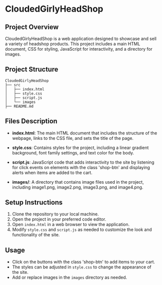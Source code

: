 # CloudedGirlyHeadShop

## Project Overview
CloudedGirlyHeadShop is a web application designed to showcase and sell a variety of headshop products. This project includes a main HTML document, CSS for styling, JavaScript for interactivity, and a directory for images.

## Project Structure
```
CloudedGirlyHeadShop
├── src
│   ├── index.html
│   ├── style.css
│   ├── script.js
│   └── images
├── README.md
```

## Files Description

- **index.html**: The main HTML document that includes the structure of the webpage, links to the CSS file, and sets the title of the page.
  
- **style.css**: Contains styles for the project, including a linear gradient background, font family settings, and text color for the body.
  
- **script.js**: JavaScript code that adds interactivity to the site by listening for click events on elements with the class 'shop-btn' and displaying alerts when items are added to the cart.
  
- **images/**: A directory that contains image files used in the project, including image1.png, image2.png, image3.png, and image4.png.

## Setup Instructions
1. Clone the repository to your local machine.
2. Open the project in your preferred code editor.
3. Open `index.html` in a web browser to view the application.
4. Modify `style.css` and `script.js` as needed to customize the look and functionality of the site.

## Usage
- Click on the buttons with the class 'shop-btn' to add items to your cart.
- The styles can be adjusted in `style.css` to change the appearance of the site.
- Add or replace images in the `images` directory as needed.